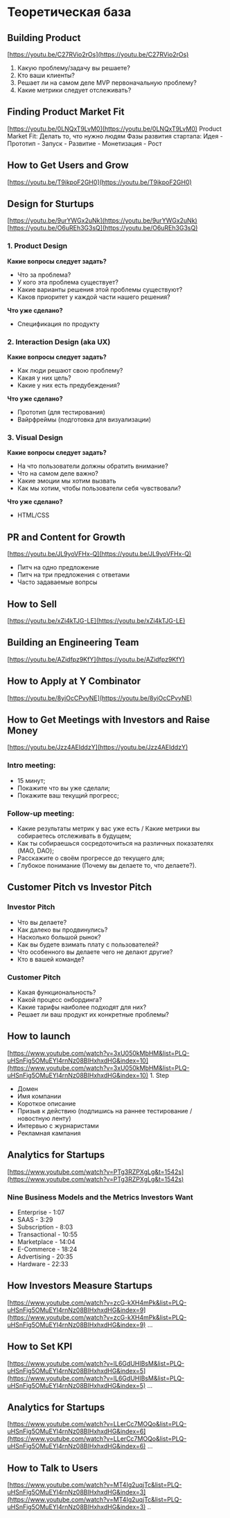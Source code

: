 # Теоретическая база

## Building Product

[https://youtu.be/C27RVio2rOs](https://youtu.be/C27RVio2rOs) 

1. Какую проблему/задачу вы решаете? 
2. Кто ваши клиенты?
3. Решает ли на самом деле MVP первоначальную проблему? 
4. Какие метрики следует отслеживать?

## Finding Product Market Fit

[https://youtu.be/0LNQxT9LvM0](https://youtu.be/0LNQxT9LvM0)
Product Market Fit: Делать то, что нужно людям
Фазы развития стартапа: Идея - Прототип - Запуск - Развитие - Монетизация - Рост

## How to Get Users and Grow

[https://youtu.be/T9ikpoF2GH0](https://youtu.be/T9ikpoF2GH0)

## Design for Sturtups

[https://youtu.be/9urYWGx2uNk](https://youtu.be/9urYWGx2uNk) [https://youtu.be/O6uREh3G3sQ](https://youtu.be/O6uREh3G3sQ)

### 1. Product Design

**Какие вопросы следует задать?**

- Что за проблема?
- У кого эта проблема существует?
- Какие варианты решения этой проблемы существуют?
- Каков приоритет у каждой части нашего решения?

**Что уже сделано?**

- Спецификация по продукту

### 2. Interaction Design (aka UX\)

**Какие вопросы следует задать?**

- Как люди решают свою проблему?
- Какая у них цель?
- Какие у них есть предубеждения?

**Что уже сделано?**

- Прототип (для тестирования)
- Вайрфреймы (подготовка для визуализации)

### 3. Visual Design

**Какие вопросы следует задать?**

- На что пользователи должны обратить внимание?
- Что на самом деле важно?
- Какие эмоции мы хотим вызвать
- Как мы хотим, чтобы пользователи себя чувствовали?

**Что уже сделано?**

- HTML/CSS

## PR and Content for Growth

[https://youtu.be/JL9yoVFHx-Q](https://youtu.be/JL9yoVFHx-Q)

- Питч на одно предложение
- Питч на три предложения с ответами
- Часто задаваемые вопрсы

## How to Sell

[https://youtu.be/xZi4kTJG-LE](https://youtu.be/xZi4kTJG-LE)

## Building an Engineering Team

[https://youtu.be/AZidfpz9KfY](https://youtu.be/AZidfpz9KfY)

## How to Apply at Y Combinator

[https://youtu.be/8yiOcCPvyNE](https://youtu.be/8yiOcCPvyNE)

## How to Get Meetings with Investors and Raise Money

[https://youtu.be/Jzz4AEIddzY](https://youtu.be/Jzz4AEIddzY)

### Intro meeting:

- 15 минут;
- Покажите что вы уже сделали;
- Покажите ваш текущий прогресс;

### Follow-up meeting:

- Какие результаты метрик у вас уже есть / Какие метрики вы собираетесь отслеживать в будущем;
- Как ты собираешься сосредоточиться на различных показателях (MAO, DAO);
- Расскажите о своём прогрессе до текущего для;
- Глубокое понимание (Почему вы делаете то, что делаете?).

## Customer Pitch vs Investor Pitch

### Investor Pitch

- Что вы делаете?
- Как далеко вы продвинулись?
- Насколько большой рынок?
- Как вы будете взимать плату с пользователей?
- Что особенного вы делаете чего не делают другие?
- Кто в вашей команде?

### Customer Pitch

- Какая функциональность?
- Какой процесс онбординга?
- Какие тарифы наиболее подходят для них?
- Решает ли ваш продукт их конкретные проблемы?

## How to launch

[https://www.youtube.com/watch?v=3xU050kMbHM&list=PLQ-uHSnFig5OMuEYI4rnNz08BIHxhxdHG&index=10](https://www.youtube.com/watch?v=3xU050kMbHM&list=PLQ-uHSnFig5OMuEYI4rnNz08BIHxhxdHG&index=10) 1. Step

- Домен
- Имя компании
- Короткое описание
- Призыв к действию (подпишись на раннее тестирование / новостную ленту)
- Интервью с журнаристами
- Рекламная кампания

## Analytics for Startups

[https://www.youtube.com/watch?v=PTg3RZPXgLg&t=1542s](https://www.youtube.com/watch?v=PTg3RZPXgLg&t=1542s)

### Nine Business Models and the Metrics Investors Want

- Enterprise - 1:07
- SAAS - 3:29
- Subscription - 8:03
- Transactional - 10:55
- Marketplace - 14:04
- E-Commerce - 18:24
- Advertising - 20:35
- Hardware - 22:33

## How Investors Measure Startups

[https://www.youtube.com/watch?v=zcG-kXH4mPk&list=PLQ-uHSnFig5OMuEYI4rnNz08BIHxhxdHG&index=9](https://www.youtube.com/watch?v=zcG-kXH4mPk&list=PLQ-uHSnFig5OMuEYI4rnNz08BIHxhxdHG&index=9) ...

## How to Set KPI

[https://www.youtube.com/watch?v=lL6GdUHIBsM&list=PLQ-uHSnFig5OMuEYI4rnNz08BIHxhxdHG&index=5](https://www.youtube.com/watch?v=lL6GdUHIBsM&list=PLQ-uHSnFig5OMuEYI4rnNz08BIHxhxdHG&index=5) ...

## Analytics for Startups

[https://www.youtube.com/watch?v=LLerCc7MOQo&list=PLQ-uHSnFig5OMuEYI4rnNz08BIHxhxdHG&index=6](https://www.youtube.com/watch?v=LLerCc7MOQo&list=PLQ-uHSnFig5OMuEYI4rnNz08BIHxhxdHG&index=6) ...

## How to Talk to Users

[https://www.youtube.com/watch?v=MT4Ig2uqjTc&list=PLQ-uHSnFig5OMuEYI4rnNz08BIHxhxdHG&index=3](https://www.youtube.com/watch?v=MT4Ig2uqjTc&list=PLQ-uHSnFig5OMuEYI4rnNz08BIHxhxdHG&index=3) ..